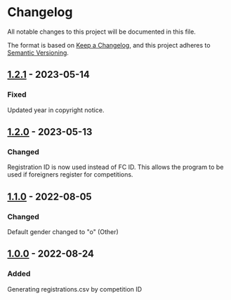 # Changelog
All notable changes to this project will be documented in this file.

The format is based on [Keep a Changelog](https://keepachangelog.com/en/1.0.0/),
and this project adheres to [Semantic Versioning](https://semver.org/spec/v2.0.0.html).

## [1.2.1](https://github.com/TimWCA/RegistrationsCSVGenerator/releases/tag/v1.2.1) - 2023-05-14
### Fixed
Updated year in copyright notice.

## [1.2.0](https://github.com/TimWCA/RegistrationsCSVGenerator/releases/tag/v1.2.0) - 2023-05-13
### Changed
Registration ID is now used instead of FC ID. This allows the program to be used if foreigners register for competitions.

## [1.1.0](https://github.com/TimWCA/RegistrationsCSVGenerator/releases/tag/v1.1.0) - 2022-08-05
### Changed
Default gender changed to "o" (Other)

## [1.0.0](https://github.com/TimWCA/RegistrationsCSVGenerator/releases/tag/v1.0.0) - 2022-08-24
### Added
Generating registrations.csv by competition ID
